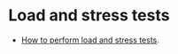 # Load and stress tests
- [How to perform load and stress tests](https://medium.com/@matias.paulo84/load-and-stress-testing-in-net-6-725ba346cf78).